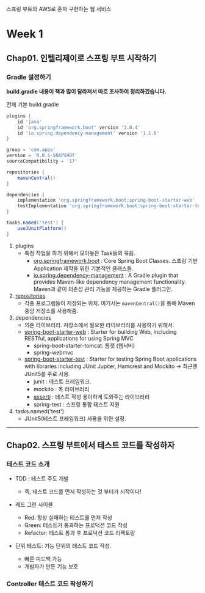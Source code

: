 스프링 부트와 AWS로 혼자 구현하는 웹 서비스

# Week 1

## Chap01. 인텔리제이로 스프링 부트 시작하기

### Gradle 설정하기

**build.gradle 내용이 책과 많이 달라져서 따로 조사하여 정리하겠습니다.**

전체 기본 build.gradle

```gradle
plugins {
	id 'java'
	id 'org.springframework.boot' version '3.0.4'
	id 'io.spring.dependency-management' version '1.1.0'
}

group = 'com.apps'
version = '0.0.1-SNAPSHOT'
sourceCompatibility = '17'

repositories {
	mavenCentral()
}

dependencies {
	implementation 'org.springframework.boot:spring-boot-starter-web'
	testImplementation 'org.springframework.boot:spring-boot-starter-test'
}

tasks.named('test') {
	useJUnitPlatform()
}
```

1. plugins
   - 특정 작업을 하기 위해서 모아놓은 Task들의 묶음.
     - [org.springframework.boot](https://plugins.gradle.org/plugin/org.springframework.boot) : Core Spring Boot Classes. 스프링 기반 Application 제작을 위한 기본적인 클래스들.
     - [io.spring.dependency-management](https://docs.spring.io/dependency-management-plugin/docs/current/reference/html/) : A Gradle plugin that provides Maven-like dependency management functionality. Maven과 같이 의존성 관리 기능을 제공하는 Gradle 플러그인.
2. [repositories](https://docs.gradle.org/current/userguide/declaring_repositories.html)
   - 각종 프로그램들이 저장되는 위치. 여기서는 `mavenCentral()`을 통해 Maven 중앙 저장소를 사용해줌.
3. dependencies
   - 의존 라이브러리. 저장소에서 필요한 라이브러리를 사용하기 위해서.
   - [spring-boot-starter-web](https://mvnrepository.com/artifact/org.springframework.boot/spring-boot-starter-web) : Starter for building Web, including RESTful, applications for using Spring MVC
     - spring-boot-starter-tomcat: 톰캣 (웹서버)
     - spring-webmvc
   - [spring-boot-starter-test](https://mvnrepository.com/artifact/org.springframework.boot/spring-boot-starter-test) : Starter for testing Spring Boot applications with libraries including JUnit Jupiter, Hamcrest and Mockito -> 최근엔 JUnit5를 주로 사용.
     - junit : 테스트 프레임워크.
     - mockito : 목 라이브러리
     - [assertj](https://joel-costigliola.github.io/assertj/index.html) : 테스트 작성 용이하게 도와주는 라이브러리
     - spring-test : 스프링 통합 테스트 지원
4. tasks.named('test')
   - JUnit5(테스트 프레임워크) 사용을 위한 설정.

---

## Chap02. 스프링 부트에서 테스트 코드를 작성하자

### 테스트 코드 소개

- TDD : 테스트 주도 개발

  - 즉, 테스트 코드를 먼저 작성하는 것 부터가 시작이다!

- 레드 그린 사이클
  - Red: 항상 실패하는 테스트를 먼저 작성
  - Green: 테스트가 통과하는 프로덕션 코드 작성
  - Refactor: 테스트 통과 후 프로덕션 코드 리팩토링
- 단위 테스트: 기능 단위의 테스트 코드 작성.
  - 빠른 피드백 가능
  - 개발자가 만든 기능 보호

### Controller 테스트 코드 작성하기
